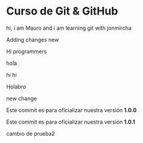 # Curso de Git & GitHub 

hi, i am Mauro and i am learning git with jonmircha

Adding changes new 

Hi programmers

hola

hi
hi

Holabro

new change

Este commit es para oficializar nuestra versión **1.0.0**

Este commit es para oficializar nuestra versión **1.0.1**

cambio de prueba2